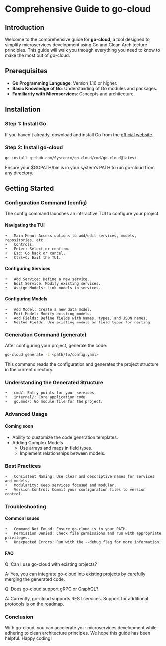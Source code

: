 # Comprehensive Guide to go-cloud

## Introduction

Welcome to the comprehensive guide for **go-cloud**, a tool designed to simplify microservices development using Go and Clean Architecture principles. This guide will walk you through everything you need to know to make the most out of go-cloud.

## Prerequisites
- **Go Programming Language**: Version 1.16 or higher.
- **Basic Knowledge of Go**: Understanding of Go modules and packages.
- **Familiarity with Microservices**: Concepts and architecture.

## Installation

### **Step 1: Install Go**

If you haven't already, download and install Go from the [official website](https://golang.org/dl/).

### **Step 2: Install go-cloud**

```bash
go install github.com/Systenix/go-cloud/cmd/go-cloud@latest
```
Ensure your $GOPATH/bin is in your system’s PATH to run go-cloud from any directory.

## Getting Started

### Configuration Command (config)

The config command launches an interactive TUI to configure your project.
#### Navigating the TUI

	•	Main Menu: Access options to add/edit services, models, repositories, etc.
	•	Controls:
	•	Enter: Select or confirm.
	•	Esc: Go back or cancel.
	•	Ctrl+C: Exit the TUI.

#### Configuring Services

	•	Add Service: Define a new service.
	•	Edit Service: Modify existing services.
	•	Assign Models: Link models to services.

#### Configuring Models

	•	Add Model: Create a new data model.
	•	Edit Model: Modify existing models.
	•	Add Fields: Define fields with names, types, and JSON names.
	•	Nested Fields: Use existing models as field types for nesting.

### Generation Command (generate)

After configuring your project, generate the code:

```bash
go-cloud generate -c <path/to/config.yaml>
```

This command reads the configuration and generates the project structure in the current directory.

### Understanding the Generated Structure

	•	cmd/: Entry points for your services.
	•	internal/: Core application code.
	•	go.mod/: Go module file for the project.

### Advanced Usage

#### Coming soon

- Ability to customize the code generation templates.
- Adding Complex Models
	-	Use arrays and maps in field types.
	-	Implement relationships between models.

### Best Practices

	•	Consistent Naming: Use clear and descriptive names for services and models.
	•	Modularity: Keep services focused and modular.
	•	Version Control: Commit your configuration files to version control.

### Troubleshooting

#### Common Issues

	•	Command Not Found: Ensure go-cloud is in your PATH.
	•	Permission Denied: Check file permissions and run with appropriate privileges.
	•	Unexpected Errors: Run with the --debug flag for more information.

#### FAQ

Q: Can I use go-cloud with existing projects?

A: Yes, you can integrate go-cloud into existing projects by carefully merging the generated code.

Q: Does go-cloud support gRPC or GraphQL?

A: Currently, go-cloud supports REST services. Support for additional protocols is on the roadmap.

### Conclusion

With go-cloud, you can accelerate your microservices development while adhering to clean architecture principles. We hope this guide has been helpful. Happy coding!